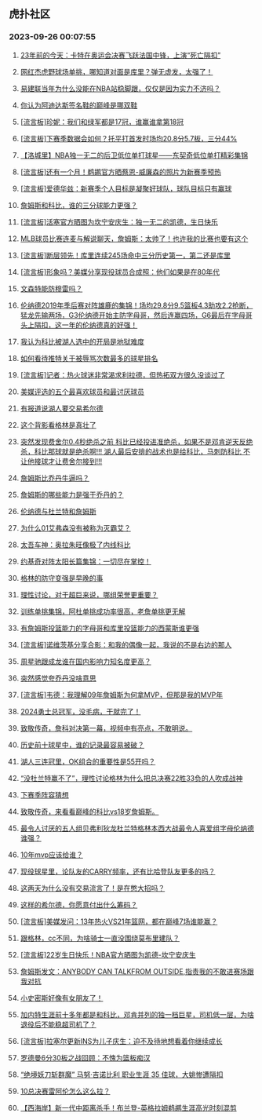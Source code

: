 ## 虎扑社区 
### 2023-09-26 00:07:55

1. [23年前的今天：卡特在奥运会决赛飞跃法国中锋，上演“死亡隔扣”](https://bbs.hupu.com/62222355.html)

2. [网红杰虎野球场单挑，哪知道对面是库里？弹无虚发，太强了！](https://bbs.hupu.com/62224603.html)

3. [易建联当年为什么没能在NBA站稳脚跟，仅仅是因为实力不济吗？](https://bbs.hupu.com/62222565.html)

4. [你认为阿迪达斯签名鞋的巅峰是哪双鞋](https://bbs.hupu.com/62225218.html)

5. [[流言板]珍妮：我们和绿军都是17冠，谁赢谁拿第18冠](https://bbs.hupu.com/62219228.html)

6. [[流言板]下赛季数据会如何？托平打首发时场均20.8分5.7板，三分44%](https://bbs.hupu.com/62224593.html)

7. [【洛城里】NBA独一无二的后卫低位单打球星——东契奇低位单打精彩集锦](https://bbs.hupu.com/62219259.html)

8. [[流言板]还有一个月！鹈鹕官方晒蔡恩-威廉森的照片为新赛季预热](https://bbs.hupu.com/62224490.html)

9. [[流言板]爱德华兹：新赛季个人目标是凝聚好球队，球队目标只有赢球](https://bbs.hupu.com/62224485.html)

10. [詹姆斯和科比，谁的三分球能力更强？](https://bbs.hupu.com/62225148.html)

11. [[流言板]活塞官方晒图为坎宁安庆生：独一无二的凯德，生日快乐](https://bbs.hupu.com/62224379.html)

12. [MLB球员比赛连麦与解说聊天，詹姆斯：太帅了！也许我的比赛也要有这个](https://bbs.hupu.com/62225463.html)

13. [[流言板]断层领先！库里连续245场命中三分历史第一，第二还是库里](https://bbs.hupu.com/62223302.html)

14. [[流言板]形象吗？美媒分享现役球员合成照：他们如果是在80年代](https://bbs.hupu.com/62223519.html)

15. [文森特能防穆雷吗？](https://bbs.hupu.com/62224665.html)

16. [伦纳德2019年季后赛对阵雄鹿的集锦！场均29.8分9.5篮板4.3助攻2.2抢断，猛龙先输两场，G3伦纳德开始主防字母哥，然后连赢四场，G6最后在字母哥头上隔扣，这一年的伦纳德真的好强！](https://bbs.hupu.com/62218219.html)

17. [我认为科比被湖人选中的开局是地狱难度](https://bbs.hupu.com/62225250.html)

18. [如何看待推特关于被辱骂次数最多的球星排名](https://bbs.hupu.com/62225454.html)

19. [[流言板]记者：热火球迷非常渴求利拉德，但热拓双方很久没谈过了](https://bbs.hupu.com/62225678.html)

20. [美媒评选的五个最喜欢球员和最讨厌球员](https://bbs.hupu.com/62225429.html)

21. [有报道说湖人要交易希尔德](https://bbs.hupu.com/62224737.html)

22. [这个背影看格林是真壮了](https://bbs.hupu.com/62222840.html)

23. [突然发现费舍尔0.4秒绝杀之前 科比已经投进准绝杀，如果不是邓肯逆天反绝杀，科比那球就是绝杀啊!!!  湖人最后安排的战术也是给科比，马刺防科比 不让他接球才让费舍尔接到!!!](https://bbs.hupu.com/62222961.html)

24. [詹姆斯比乔丹牛逼吗？](https://bbs.hupu.com/62225425.html)

25. [詹姆斯的哪些能力是强于乔丹的？](https://bbs.hupu.com/62225308.html)

26. [伦纳德与杜兰特和詹姆斯](https://bbs.hupu.com/62225567.html)

27. [为什么01艾弗森没有被称为灭霸艾？](https://bbs.hupu.com/62220198.html)

28. [太吾车神：奥拉朱旺像极了内线科比](https://bbs.hupu.com/62224715.html)

29. [约基奇对阵太阳长篇集锦：一切尽在掌控！](https://bbs.hupu.com/62224388.html)

30. [格林的防守变强是早晚的事](https://bbs.hupu.com/62225071.html)

31. [理性讨论，对于超巨来说，哪组荣誉更重要？](https://bbs.hupu.com/62224843.html)

32. [训练单挑集锦，阿杜单挑成功率很高，老詹单挑更无解](https://bbs.hupu.com/62224896.html)

33. [有詹姆斯投篮能力的字母哥和库里投篮能力的西蒙斯谁更强](https://bbs.hupu.com/62224839.html)

34. [[流言板]诺维茨基分享合影：和我的偶像一起，我说的不是右边的那人](https://bbs.hupu.com/62224014.html)

35. [周星驰跟成龙谁在国内影响力知名度更高？](https://bbs.hupu.com/62225020.html)

36. [突然感觉夸乔丹没啥意思](https://bbs.hupu.com/62225051.html)

37. [[流言板]韦德：我理解09年詹姆斯为何拿MVP，但那是我的MVP年](https://bbs.hupu.com/62216606.html)

38. [2024勇士总冠军，没毛病，干就完了！](https://bbs.hupu.com/62225211.html)

39. [致敬传奇，詹科对决第一幕，视频中有亮点，不敢明说。](https://bbs.hupu.com/62224610.html)

40. [历史前十球星中，谁的记录最容易被破？](https://bbs.hupu.com/62224381.html)

41. [湖人三连冠里，OK组合的重要性是55开吗？](https://bbs.hupu.com/62224112.html)

42. [“没杜兰特赢不了”，理性讨论格林为什么把总决赛22胜33负的人吹成战神](https://bbs.hupu.com/62224353.html)

43. [下赛季阵容猜想](https://bbs.hupu.com/62224222.html)

44. [致敬传奇，来看看巅峰的科比vs18岁詹姆斯。](https://bbs.hupu.com/62224522.html)

45. [最令人讨厌的五人组贝弗利狄龙杜兰特格林本西大战最令人喜爱组字母伦纳德谁强？](https://bbs.hupu.com/62224725.html)

46. [10年mvp应该给谁？](https://bbs.hupu.com/62224681.html)

47. [现役球星里，论队友的CARRY频率，还有比哈登队友更多的吗？](https://bbs.hupu.com/62224807.html)

48. [这两天为什么没有交易流言了！是在憋大招吗？](https://bbs.hupu.com/62224304.html)

49. [这样的希尔德，你愿意付出什么筹码？](https://bbs.hupu.com/62223867.html)

50. [[流言板]美媒发问：13年热火VS21年篮网，都在巅峰7场谁能赢？](https://bbs.hupu.com/62218040.html)

51. [跟格林，cc不同，为啥骑士一直没围绕莫布里建队？](https://bbs.hupu.com/62220810.html)

52. [[流言板]22岁生日快乐！NBA官方晒图为凯德-坎宁安庆生](https://bbs.hupu.com/62223934.html)

53. [詹姆斯发文：ANYBODY CAN TALKFROM OUTSIDE,指责我的不敢进赛场跟我对抗](https://bbs.hupu.com/62221683.html)

54. [小史密斯好像有女朋友了！](https://bbs.hupu.com/62220200.html)

55. [加内特生涯前十多年都是和科比，邓肯并列的独一档巨星，司机低一层，为啥退役后不能稳超司机了？](https://bbs.hupu.com/62223274.html)

56. [[流言板]拉塞尔更新INS为儿子庆生：迫不及待地想看着你继续成长](https://bbs.hupu.com/62217990.html)

57. [罗德曼6分30板之战回顾：不愧为篮板痴汉](https://bbs.hupu.com/62223828.html)

58. [“绝境妖刀斩群魔” 马努·吉诺比利 职业生涯 35 佳球，大姚惨遭隔扣](https://bbs.hupu.com/62222865.html)

59. [10总决赛雷阿伦怎么这么拉？](https://bbs.hupu.com/62224173.html)

60. [【西海岸】新一代中距离杀手！布兰登-英格拉姆鹈鹕生涯高光时刻混剪](https://bbs.hupu.com/62221903.html)

